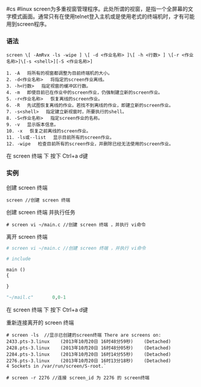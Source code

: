 #cs #linux 
screen为多重视窗管理程序。此处所谓的视窗，是指一个全屏幕的文字模式画面。通常只有在使用telnet登入主机或是使用老式的终端机时，才有可能用到screen程序。

### 语法
	
	screen \[ -AmRvx -ls -wipe ] \[ -d <作业名称> ]\[ -h <行数> ] \[-r <作业名称>]\[-s <shell>][-S <作业名称>]
	
	1. -A 　将所有的视窗都调整为目前终端机的大小。
	2. -d<作业名称> 　将指定的screen作业离线。
	3. -h<行数> 　指定视窗的缓冲区行数。
	4. -m 　即使目前已在作业中的screen作业，仍强制建立新的screen作业。
	5. -r<作业名称> 　恢复离线的screen作业。
	6. -R 　先试图恢复离线的作业。若找不到离线的作业，即建立新的screen作业。
	7. -s<shell> 　指定建立新视窗时，所要执行的shell。
	8. -S<作业名称> 　指定screen作业的名称。
	9. -v 　显示版本信息。
	10. -x 　恢复之前离线的screen作业。
	11. -ls或--list 　显示目前所有的screen作业。
	12. -wipe 　检查目前所有的screen作业，并删除已经无法使用的screen作业。

在 screen 终端 下 按下 Ctrl+a d键

### 实例

创建 screen 终端

`screen //创建 screen 终端`

创建 screen 终端 并执行任务

`# screen vi ~/main.c //创建 screen 终端 ，并执行 vi命令`

离开 screen 终端

```python
# screen vi ~/main.c //创建 screen 终端 ，并执行 vi命令

# include

main ()
{

}

"~/mail.c"       0,0-1
```


在 screen 终端 下 按下 Ctrl+a d键

重新连接离开的 screen 终端

```
# screen -ls  //显示已创建的screen终端 There are screens on:
2433.pts-3.linux    (2013年10月20日 16时48分59秒)    (Detached)
2428.pts-3.linux    (2013年10月20日 16时48分05秒)    (Detached)
2284.pts-3.linux    (2013年10月20日 16时14分55秒)    (Detached)
2276.pts-3.linux    (2013年10月20日 16时13分18秒)    (Detached)
4 Sockets in /var/run/screen/S-root.`

# screen -r 2276 //连接 screen_id 为 2276 的 screen终端
```